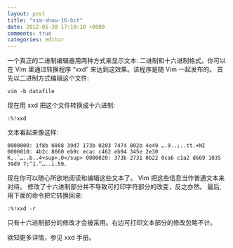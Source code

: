 ```yaml
---
layout: post
title: "vim-show-16-bit"
date: 2012-05-30 17:10:10 +0800
comments: true
categories: editor
---
```


一个真正的二进制编辑器用两种方式来显示文本: 二进制和十六进制格式。你可以在 Vim 里通过转换程序 “xxd” 来达到这效果。该程序是随 Vim 一起发布的。 首先以二进制方式编辑这个文件:

	vim -b datafile

现在用 xxd 把这个文件转换成十六进制:

	:%!xxd

文本看起来像这样:

	0000000: 1f8b 0808 39d7 173b 0203 7474 002b 4e49 ….9..;..tt.+NI 0000010: 4b2c 8660 eb9c ecac c462 eb94 345e 2e30
	K,.`…..b..4<sup>.0</sup> 0000020: 373b 2731 0b22 0ca6 c1a2 d669 1035 39d9 7;’1.”…..i.59.

现在你可以随心所欲地阅读和编辑这些文本了。 Vim 把这些信息当作普通文本来对待。 修改了十六进制部分并不导致可打印字符部分的改变，反之亦然。 最后, 用下面的命令把它转换回来:

	:%!xxd -r

只有十六进制部分的修改才会被采用。右边可打印文本部分的修改忽略不计。

欲知更多详情，参见 xxd 手册。
